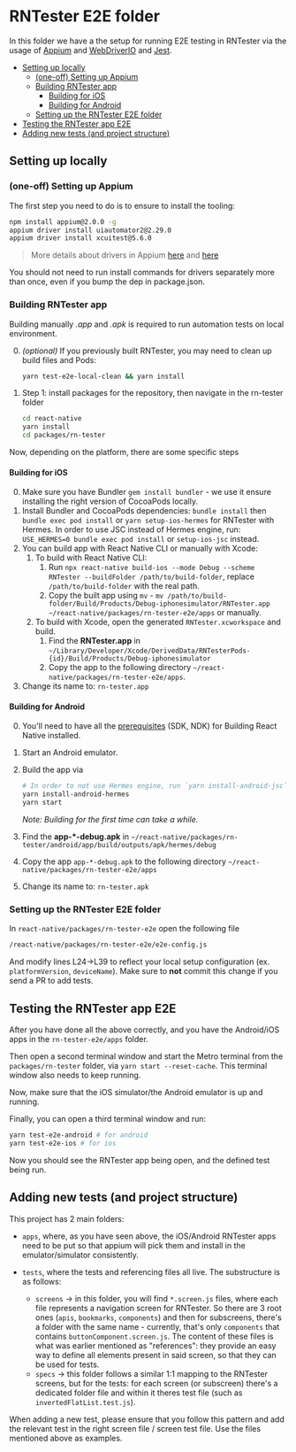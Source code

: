 # RNTester E2E folder

In this folder we have a the setup for running E2E testing in RNTester via the usage of [Appium](https://appium.io/) and [WebDriverIO](https://webdriver.io/) and [Jest](https://jestjs.io/).

- [Setting up locally](#setting-up-locally)
  - [(one-off) Setting up Appium](#one-off-setting-up-appium)
  - [Building RNTester app](#building-rntester-app)
    - [Building for iOS](#building-for-ios)
    - [Building for Android](#building-for-android)
  - [Setting up the RNTester E2E folder](#setting-up-the-rntester-e2e-folder)
- [Testing the RNTester app E2E](#testing-the-rntester-app-e2e)
- [Adding new tests (and project structure)](#adding-new-tests-and-project-structure)

## Setting up locally

### (one-off) Setting up Appium

The first step you need to do is to ensure to install the tooling:

```bash
npm install appium@2.0.0 -g
appium driver install uiautomator2@2.29.0
appium driver install xcuitest@5.6.0
```

> More details about drivers in Appium [here](https://appium.github.io/appium/docs/en/2.0/guides/managing-exts/) and [here](https://appium.github.io/appium/docs/en/2.0/quickstart/uiauto2-driver/)

You should not need to run install commands for drivers separately more than once, even if you bump the dep in package.json.

### Building RNTester app

Building manually *.app* and *.apk* is required to run automation tests on local environment.

0. *(optional)* If you previously built RNTester, you may need to clean up build files and Pods:

    ```bash
    yarn test-e2e-local-clean && yarn install
    ```

1. Step 1: install packages for the repository, then navigate in the rn-tester folder

    ```bash
    cd react-native
    yarn install
    cd packages/rn-tester
    ```

Now, depending on the platform, there are some specific steps

#### Building for iOS

0. Make sure you have Bundler `gem install bundler` - we use it ensure installing the right version of CocoaPods locally.
1. Install Bundler and CocoaPods dependencies: `bundle install` then `bundle exec pod install` or `yarn setup-ios-hermes` for RNTester with Hermes. In order to use JSC instead of Hermes engine, run: `USE_HERMES=0 bundle exec pod install` or `setup-ios-jsc` instead.
2. You can build app with React Native CLI or manually with Xcode:
   1. To build with React Native CLI:
      1. Run `npx react-native build-ios --mode Debug --scheme RNTester --buildFolder /path/to/build-folder`, replace `/path/to/build-folder` with the real path.
      2. Copy the built app using `mv` - `mv /path/to/build-folder/Build/Products/Debug-iphonesimulator/RNTester.app ~/react-native/packages/rn-tester-e2e/apps` or manually.
   2. To build with Xcode, open the generated `RNTester.xcworkspace` and build.
      1. Find the **RNTester.app** in `~/Library/Developer/Xcode/DerivedData/RNTesterPods-{id}/Build/Products/Debug-iphonesimulator`
      2. Copy the app to the following directory `~/react-native/packages/rn-tester-e2e/apps`.
3. Change its name to: `rn-tester.app`

#### Building for Android

0. You'll need to have all the [prerequisites](https://reactnative.dev/contributing/how-to-build-from-source#prerequisites) (SDK, NDK) for Building React Native installed.
1. Start an Android emulator.
2. Build the app via

    ```bash
    # In order to not use Hermes engine, run `yarn install-android-jsc` instead.
    yarn install-android-hermes
    yarn start
    ```

    *Note: Building for the first time can take a while.*

3. Find the **app-*-debug.apk** in `~/react-native/packages/rn-tester/android/app/build/outputs/apk/hermes/debug`
4. Copy the app `app-*-debug.apk` to the following directory `~/react-native/packages/rn-tester-e2e/apps`
5. Change its name to: `rn-tester.apk`

### Setting up the RNTester E2E folder

In `react-native/packages/rn-tester-e2e` open the following file

```bash
/react-native/packages/rn-tester-e2e/e2e-config.js
```

And modify lines L24->L39 to reflect your local setup configuration (ex. `platformVersion`, `deviceName`). Make sure to **not** commit this change if you send a PR to add tests.

## Testing the RNTester app E2E

After you have done all the above correctly, and you have the Android/iOS apps in the `rn-tester-e2e/apps` folder.

Then open a second terminal window and start the Metro terminal from the `packages/rn-tester` folder, via `yarn start --reset-cache`. This terminal window also needs to keep running.

Now, make sure that the iOS simulator/the Android emulator is up and running.

Finally, you can open a third terminal window and run:

```bash
yarn test-e2e-android # for android
yarn test-e2e-ios # for ios
```

Now you should see the RNTester app being open, and the defined test being run.

## Adding new tests (and project structure)

This project has 2 main folders:

- `apps`, where, as you have seen above, the iOS/Android RNTester apps need to be put so that appium will pick them and install in the emulator/simulator consistently.

- `tests`, where the tests and referencing files all live. The substructure is as follows:
  - `screens` -> in this folder, you will find `*.screen.js` files, where each file represents a navigation screen for RNTester. So there are 3 root ones (`apis`, `bookmarks`, `components`) and then for subscreens, there's a folder with the same name - currently, that's only `components` that contains `buttonComponent.screen.js`. The content of these files is what was earlier mentioned as "references": they provide an easy way to define all elements present in said screen, so that they can be used for tests.
  - `specs` -> this folder follows a similar 1:1 mapping to the RNTester screens, but for the tests: for each screen (or subscreen) there's a dedicated folder file and within it theres test file (such as `invertedFlatList.test.js`).

When adding a new test, please ensure that you follow this pattern and add the relevant test in the right screen file / screen test file. Use the files mentioned above as examples.
